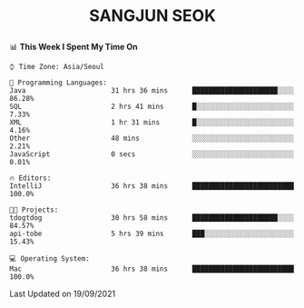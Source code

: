 <h1>
 <p align="center">
   SANGJUN SEOK
 </p>
</h1>

<!--START_SECTION:waka-->
📊 **This Week I Spent My Time On** 

```text
⌚︎ Time Zone: Asia/Seoul

💬 Programming Languages: 
Java                     31 hrs 36 mins      █████████████████████░░░░   86.28% 
SQL                      2 hrs 41 mins       █░░░░░░░░░░░░░░░░░░░░░░░░   7.33% 
XML                      1 hr 31 mins        █░░░░░░░░░░░░░░░░░░░░░░░░   4.16% 
Other                    48 mins             ░░░░░░░░░░░░░░░░░░░░░░░░░   2.21% 
JavaScript               0 secs              ░░░░░░░░░░░░░░░░░░░░░░░░░   0.01%

🔥 Editors: 
IntelliJ                 36 hrs 38 mins      █████████████████████████   100.0%

🐱‍💻 Projects: 
tdogtdog                 30 hrs 58 mins      █████████████████████░░░░   84.57% 
api-tobe                 5 hrs 39 mins       ███░░░░░░░░░░░░░░░░░░░░░░   15.43%

💻 Operating System: 
Mac                      36 hrs 38 mins      █████████████████████████   100.0%

```


 Last Updated on 19/09/2021
<!--END_SECTION:waka-->
